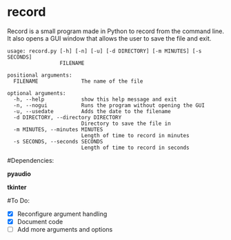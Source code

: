 # record
Record is a small program made in Python to record from the command line.
It also opens a GUI window that allows the user to save the file and exit.


    usage: record.py [-h] [-n] [-u] [-d DIRECTORY] [-m MINUTES] [-s SECONDS]
                     FILENAME

    positional arguments:
      FILENAME              The name of the file

    optional arguments:
      -h, --help            show this help message and exit
      -n, --nogui           Runs the program without opening the GUI
      -u, --usedate         Adds the date to the filename
      -d DIRECTORY, --directory DIRECTORY
                            Directory to save the file in
      -m MINUTES, --minutes MINUTES
                            Length of time to record in minutes
      -s SECONDS, --seconds SECONDS
                            Length of time to record in seconds





#Dependencies:

**pyaudio**

**tkinter**

#To Do:

- [x] Reconfigure argument handling
- [x] Document code
- [ ] Add more arguments and options
